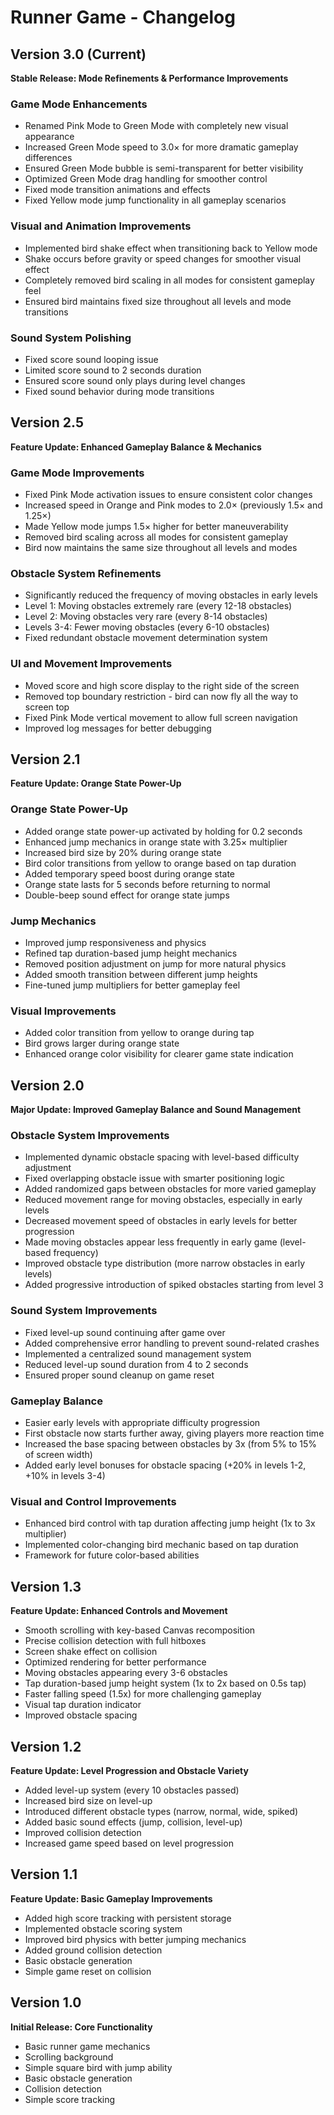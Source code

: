 # Runner Game - Changelog

## Version 3.0 (Current)
**Stable Release: Mode Refinements & Performance Improvements**

### Game Mode Enhancements
- Renamed Pink Mode to Green Mode with completely new visual appearance
- Increased Green Mode speed to 3.0× for more dramatic gameplay differences
- Ensured Green Mode bubble is semi-transparent for better visibility
- Optimized Green Mode drag handling for smoother control
- Fixed mode transition animations and effects
- Fixed Yellow mode jump functionality in all gameplay scenarios

### Visual and Animation Improvements
- Implemented bird shake effect when transitioning back to Yellow mode
- Shake occurs before gravity or speed changes for smoother visual effect
- Completely removed bird scaling in all modes for consistent gameplay feel
- Ensured bird maintains fixed size throughout all levels and mode transitions

### Sound System Polishing
- Fixed score sound looping issue
- Limited score sound to 2 seconds duration
- Ensured score sound only plays during level changes
- Fixed sound behavior during mode transitions

## Version 2.5
**Feature Update: Enhanced Gameplay Balance & Mechanics**

### Game Mode Improvements
- Fixed Pink Mode activation issues to ensure consistent color changes
- Increased speed in Orange and Pink modes to 2.0× (previously 1.5× and 1.25×)
- Made Yellow mode jumps 1.5× higher for better maneuverability
- Removed bird scaling across all modes for consistent gameplay
- Bird now maintains the same size throughout all levels and modes

### Obstacle System Refinements
- Significantly reduced the frequency of moving obstacles in early levels
- Level 1: Moving obstacles extremely rare (every 12-18 obstacles)
- Level 2: Moving obstacles very rare (every 8-14 obstacles) 
- Levels 3-4: Fewer moving obstacles (every 6-10 obstacles)
- Fixed redundant obstacle movement determination system

### UI and Movement Improvements
- Moved score and high score display to the right side of the screen
- Removed top boundary restriction - bird can now fly all the way to screen top
- Fixed Pink Mode vertical movement to allow full screen navigation
- Improved log messages for better debugging

## Version 2.1
**Feature Update: Orange State Power-Up**

### Orange State Power-Up
- Added orange state power-up activated by holding for 0.2 seconds
- Enhanced jump mechanics in orange state with 3.25× multiplier
- Increased bird size by 20% during orange state
- Bird color transitions from yellow to orange based on tap duration
- Added temporary speed boost during orange state
- Orange state lasts for 5 seconds before returning to normal
- Double-beep sound effect for orange state jumps

### Jump Mechanics
- Improved jump responsiveness and physics
- Refined tap duration-based jump height mechanics
- Removed position adjustment on jump for more natural physics
- Added smooth transition between different jump heights
- Fine-tuned jump multipliers for better gameplay feel

### Visual Improvements
- Added color transition from yellow to orange during tap
- Bird grows larger during orange state
- Enhanced orange color visibility for clearer game state indication

## Version 2.0
**Major Update: Improved Gameplay Balance and Sound Management**

### Obstacle System Improvements
- Implemented dynamic obstacle spacing with level-based difficulty adjustment
- Fixed overlapping obstacle issue with smarter positioning logic
- Added randomized gaps between obstacles for more varied gameplay
- Reduced movement range for moving obstacles, especially in early levels
- Decreased movement speed of obstacles in early levels for better progression
- Made moving obstacles appear less frequently in early game (level-based frequency)
- Improved obstacle type distribution (more narrow obstacles in early levels)
- Added progressive introduction of spiked obstacles starting from level 3

### Sound System Improvements
- Fixed level-up sound continuing after game over
- Added comprehensive error handling to prevent sound-related crashes
- Implemented a centralized sound management system
- Reduced level-up sound duration from 4 to 2 seconds
- Ensured proper sound cleanup on game reset

### Gameplay Balance
- Easier early levels with appropriate difficulty progression
- First obstacle now starts further away, giving players more reaction time
- Increased the base spacing between obstacles by 3x (from 5% to 15% of screen width)
- Added early level bonuses for obstacle spacing (+20% in levels 1-2, +10% in levels 3-4)

### Visual and Control Improvements
- Enhanced bird control with tap duration affecting jump height (1x to 3x multiplier)
- Implemented color-changing bird mechanic based on tap duration
- Framework for future color-based abilities

## Version 1.3
**Feature Update: Enhanced Controls and Movement**

- Smooth scrolling with key-based Canvas recomposition
- Precise collision detection with full hitboxes
- Screen shake effect on collision
- Optimized rendering for better performance
- Moving obstacles appearing every 3-6 obstacles
- Tap duration-based jump height system (1x to 2x based on 0.5s tap)
- Faster falling speed (1.5x) for more challenging gameplay
- Visual tap duration indicator
- Improved obstacle spacing

## Version 1.2
**Feature Update: Level Progression and Obstacle Variety**

- Added level-up system (every 10 obstacles passed)
- Increased bird size on level-up
- Introduced different obstacle types (narrow, normal, wide, spiked)
- Added basic sound effects (jump, collision, level-up)
- Improved collision detection
- Increased game speed based on level progression

## Version 1.1
**Feature Update: Basic Gameplay Improvements**

- Added high score tracking with persistent storage
- Implemented obstacle scoring system
- Improved bird physics with better jumping mechanics
- Added ground collision detection
- Basic obstacle generation
- Simple game reset on collision

## Version 1.0
**Initial Release: Core Functionality**

- Basic runner game mechanics
- Scrolling background
- Simple square bird with jump ability
- Basic obstacle generation
- Collision detection
- Simple score tracking 